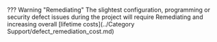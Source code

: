 
??? Warning "Remediating"
	The slightest configuration, programming or security defect issues during the project will require Remediating and increasing overall [lifetime costs](../Category Support/defect_remediation_cost.md)
